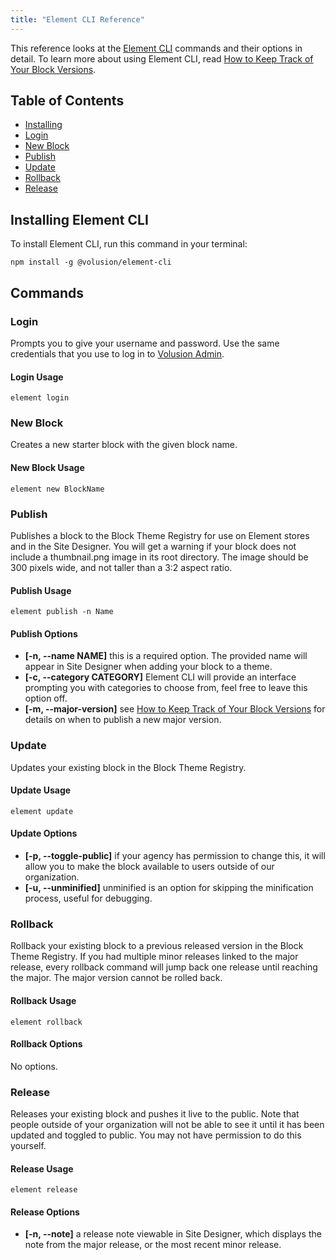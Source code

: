 ```yaml
---
title: "Element CLI Reference"
---
```


This reference looks at the [Element CLI](https://github.com/volusion/element-cli) commands and their options in detail. To learn more about using Element CLI, read [How to Keep Track of Your Block Versions](/how-to/track-block-versions).

## Table of Contents

* [Installing](#installing-element-cli)
* [Login](#login)
* [New Block](#new-block)
* [Publish](#publish)
* [Update](#update)
* [Rollback](#rollback)
* [Release](#release)

## Installing Element CLI

To install Element CLI, run this command in your terminal:

```shell
npm install -g @volusion/element-cli
```

## Commands

### Login

Prompts you to give your username and password. Use the same credentials that you use to log in to [Volusion Admin](https://www.volusion.com/login).

#### Login Usage

```shell
element login
```

### New Block

Creates a new starter block with the given block name.

#### New Block Usage

```shell
element new BlockName
```

### Publish

Publishes a block to the Block Theme Registry for use on Element stores and in the Site Designer. You will get a warning if your block does not include a thumbnail.png image in its root directory. The image should be 300 pixels wide, and not taller than a 3:2 aspect ratio.

#### Publish Usage

```shell
element publish -n Name
```

#### Publish Options

* **[-n, --name NAME]** this is a required option. The provided name will appear in Site Designer when adding your block to a theme.
* **[-c, --category CATEGORY]** Element CLI will provide an interface prompting you with categories to choose from, feel free to leave this option off.
* **[-m, --major-version]** see [How to Keep Track of Your Block Versions](/how-to/track-block-versions) for details on when to publish a new major version.

### Update

Updates your existing block in the Block Theme Registry.

#### Update Usage

```shell
element update
```

#### Update Options

* **[-p, --toggle-public]** if your agency has permission to change this, it will allow you to make the block available to users outside of our organization.
* **[-u, --unminified]** unminified is an option for skipping the minification process, useful for debugging.

### Rollback

Rollback your existing block to a previous released version in the Block Theme Registry. If you had multiple minor releases linked to the major release, every rollback command will jump back one release until reaching the major. The major version cannot be rolled back.

#### Rollback Usage

```shell
element rollback
```

#### Rollback Options

No options.

### Release

Releases your existing block and pushes it live to the public. Note that people outside of your organization will not be able to see it until it has been updated and toggled to public. You may not have permission to do this yourself.

#### Release Usage

```shell
element release
```

#### Release Options

* **[-n, --note]** a release note viewable in Site Designer, which displays the note from the major release, or the most recent minor release.